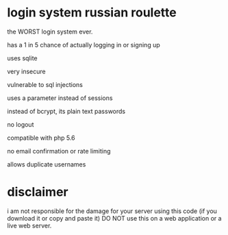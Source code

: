 # login system russian roulette
the WORST login system ever.


has a 1 in 5 chance of actually logging in or signing up

uses sqlite

very insecure

vulnerable to sql injections

uses a parameter instead of sessions

instead of bcrypt, its plain text passwords

no logout

compatible with php 5.6

no email confirmation or rate limiting

allows duplicate usernames

# disclaimer
i am not responsible for the damage for your server using this code (if you download it or copy and paste it)
DO NOT use this on a web application or a live web server.
